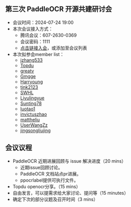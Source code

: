 ## 第三次 PaddleOCR 开源共建研讨会

* 会议时间：2024-07-24 19:00
* 本次会议接入方式：
    * 腾讯会议：607-2630-0369
    * 会议密码：1111
    * [点击链接入会](https://meeting.tencent.com/dm/egxl0HKTx7Ow)，或添加至会议列表
* 本次拟参会member list：
    - [jzhang533](https://github.com/jzhang533) 
    - [Topdu](https://github.com/)
    - [greatv](https://github.com/greatv) 
    - [Gmgge](https://github.com/Gmgge)
    - [Harryoung](https://github.com/Harryoung)
    - [tink2123](https://github.com/tink2123)
    - [SWHL](https://github.com/SWHL)
    - [Liyulingyue](https://github.com/Liyulingyue)
    - [Sunting78](https://github.com/Sunting78)
    - [luotao1](https://github.com/luotao1)
    - [invictuszhao](https://github.com/invictuszhao)
    - [mattheliu](https://github.com/mattheliu)
    - [UserWangZz](https://github.com/UserWangZz)
    - [jingsongliujing](https://github.com/jingsongliujing)

## 会议议程

* PaddleOCR 近期进展回顾与 issue 解决进度（20 mins）
  - 近期issue回顾讨论。 
  - PaddleOCR 文档站点pr进展。
  - ppocrlabel提供可执行文件。
* Topdu openocr分享。（15 mins）
* 自由发言，可以提需求给大家讨论、提问等（15 minutes）
* 确定下次的部分议题及召开时间（3 mins）
